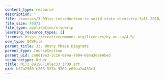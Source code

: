 ```yaml
---
content_type: resource
description: ''
file: /courses/3-091sc-introduction-to-solid-state-chemistry-fall-2010/b67a2560c205537b9202e00ea2a433c3_MIT3_091SCF10lec33_iPOD.vtt
file_size: 76073
file_type: application/x-subrip
learning_resource_types: []
license: https://creativecommons.org/licenses/by-nc-sa/4.0/
ocw_type: OCWFile
parent_title: 33. Unary Phase Diagrams
parent_type: CourseSection
parent_uid: ca8d17e3-3c26-884a-7904-68ea3eee4bed
resourcetype: Other
title: MIT3_091SCF10lec33_iPOD.srt
uid: b67a2560-c205-537b-9202-e00ea2a433c3
---
```

